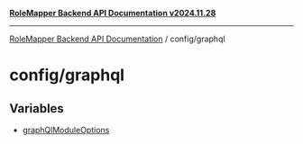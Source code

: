 [**RoleMapper Backend API Documentation v2024.11.28**](../../README.md)

***

[RoleMapper Backend API Documentation](../../modules.md) / config/graphql

# config/graphql

## Variables

- [graphQlModuleOptions](variables/graphQlModuleOptions.md)
